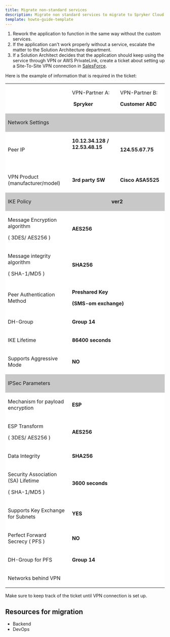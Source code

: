 ```yaml
---
title: Migrate non-standard services
description: Migrate non standard services to migrate to Spryker Cloud
template: howto-guide-template
---
```




1. Rework the application to function in the same way without the custom services.
2. If the application can't work properly without a service, escalate the matter to the Solution Architecture department.
3. If a Solution Architect decides that the application should keep using the service through VPN or AWS PrivateLink, create a ticket about setting up a Site-To-Site VPN connection in [SalesForce](http://support.spryker.com). 

Here is the example of information that is required in the ticket:

<table data-number-column="false">
  <colgroup>
    <col style="width: 270px;">
    <col style="width: 248px;">
    <col style="width: 235px;">
  </colgroup>
  <tbody>
    <tr>
      <td data-colwidth="271" data-cell-background="#ffffff" style="background-color: rgb(255, 255, 255);"></td>
      <td data-colwidth="249" data-cell-background="#ffffff" style="background-color: rgb(255, 255, 255);">
        <div class="fabric-editor-block-mark fabric-editor-alignment css-1mg5rgz" data-align="center">
          <p data-renderer-start-pos="930">VPN-Partner A:</p>
        </div>
        <div class="fabric-editor-block-mark fabric-editor-alignment css-1mg5rgz" data-align="center">
          <p data-renderer-start-pos="946">&nbsp;<strong data-renderer-mark="true">Spryker</strong></p>
        </div>
      </td>
      <td data-colwidth="236" data-cell-background="#ffffff" style="background-color: rgb(255, 255, 255);">
        <div class="fabric-editor-block-mark fabric-editor-alignment css-1mg5rgz" data-align="center">
          <p data-renderer-start-pos="958">VPN-Partner B:</p>
        </div>
        <div class="fabric-editor-block-mark fabric-editor-alignment css-1mg5rgz" data-align="center">
          <p data-renderer-start-pos="974"><strong data-renderer-mark="true">Customer ABC</strong></p>
        </div>
      </td>
    </tr>
    <tr>
      <td colspan="3" data-colwidth="271,249,236" data-cell-background="#c8c8c8" style="background-color: rgb(200, 200, 200);">
        <p data-renderer-start-pos="992">Network Settings</p>
      </td>
    </tr>
    <tr>
      <td data-colwidth="271" data-cell-background="#ffffff" style="background-color: rgb(255, 255, 255);">
        <p data-renderer-start-pos="1014">Peer IP</p>
      </td>
      <td data-colwidth="249" data-cell-background="#ffffff" style="background-color: rgb(255, 255, 255);">
        <div class="fabric-editor-block-mark fabric-editor-alignment css-1mg5rgz" data-align="center">
          <p data-renderer-start-pos="1025"><strong data-renderer-mark="true">10.12.34.128 / 12.53.48.15</strong></p>
        </div>
        <div class="fabric-editor-block-mark fabric-editor-alignment css-1mg5rgz" data-align="center">
          <p data-renderer-start-pos="1053">&nbsp;</p>
        </div>
      </td>
      <td data-colwidth="236" data-cell-background="#ffffff" style="background-color: rgb(255, 255, 255);">
        <div class="fabric-editor-block-mark fabric-editor-alignment css-1mg5rgz" data-align="center">
          <p data-renderer-start-pos="1058"><strong data-renderer-mark="true">124.55.67.75</strong></p>
        </div>
      </td>
    </tr>
    <tr>
      <td data-colwidth="271" data-cell-background="#ffffff" style="background-color: rgb(255, 255, 255);">
        <p data-renderer-start-pos="1076">VPN Product (manufacturer/model)</p>
      </td>
      <td data-colwidth="249" data-cell-background="#ffffff" style="background-color: rgb(255, 255, 255);">
        <div class="fabric-editor-block-mark fabric-editor-alignment css-1mg5rgz" data-align="center">
          <p data-renderer-start-pos="1112"><strong data-renderer-mark="true">3rd party SW</strong></p>
        </div>
      </td>
      <td data-colwidth="236" data-cell-background="#ffffff" style="background-color: rgb(255, 255, 255);">
        <div class="fabric-editor-block-mark fabric-editor-alignment css-1mg5rgz" data-align="center">
          <p data-renderer-start-pos="1128"><strong data-renderer-mark="true">Cisco ASA5525</strong></p>
        </div>
      </td>
    </tr>
    <tr>
      <td colspan="3" data-colwidth="271,249,236" data-cell-background="#c8c8c8" style="background-color: rgb(200, 200, 200);">
        <p data-renderer-start-pos="1147">IKE Policy &nbsp; &nbsp; &nbsp; &nbsp; &nbsp; &nbsp; &nbsp; &nbsp; &nbsp; &nbsp; &nbsp; &nbsp; &nbsp; &nbsp; &nbsp; &nbsp; &nbsp; &nbsp; &nbsp; &nbsp; &nbsp; &nbsp; &nbsp; &nbsp; &nbsp; &nbsp; &nbsp; &nbsp; &nbsp; <strong data-renderer-mark="true">ver2</strong></p>
      </td>
    </tr>
    <tr>
      <td data-colwidth="271" data-cell-background="#ffffff" style="background-color: rgb(255, 255, 255);">
        <p data-renderer-start-pos="1243">Message Encryption algorithm</p>
        <p data-renderer-start-pos="1273">( 3DES/ AES256 )</p>
      </td>
      <td colspan="2" data-colwidth="249,236" data-cell-background="#ffffff" style="background-color: rgb(255, 255, 255);">
        <div class="fabric-editor-block-mark fabric-editor-alignment css-1mg5rgz" data-align="center">
          <p data-renderer-start-pos="1293"><strong data-renderer-mark="true">AES256</strong></p>
        </div>
      </td>
    </tr>
    <tr>
      <td data-colwidth="271" data-cell-background="#ffffff" style="background-color: rgb(255, 255, 255);">
        <p data-renderer-start-pos="1305">Message integrity algorithm</p>
        <p data-renderer-start-pos="1334">( SHA-1/MD5 )</p>
      </td>
      <td colspan="2" colorname="White" data-colwidth="249,236" data-cell-background="#ffffff" style="background-color: rgb(255, 255, 255);">
        <div class="fabric-editor-block-mark fabric-editor-alignment css-1mg5rgz" data-align="center">
          <p data-renderer-start-pos="1351"><strong data-renderer-mark="true">SHA256</strong></p>
        </div>
      </td>
    </tr>
    <tr>
      <td data-colwidth="271" data-cell-background="#ffffff" style="background-color: rgb(255, 255, 255);">
        <p data-renderer-start-pos="1363">Peer Authentication Method</p>
      </td>
      <td colspan="2" data-colwidth="249,236" data-cell-background="#ffffff" style="background-color: rgb(255, 255, 255);">
        <div class="fabric-editor-block-mark fabric-editor-alignment css-1mg5rgz" data-align="center">
          <p data-renderer-start-pos="1393"><strong data-renderer-mark="true">Preshared Key</strong></p>
        </div>
        <div class="fabric-editor-block-mark fabric-editor-alignment css-1mg5rgz" data-align="center">
          <p data-renderer-start-pos="1408"><strong data-renderer-mark="true">(SMS-om exchange)</strong></p>
        </div>
      </td>
    </tr>
    <tr>
      <td data-colwidth="271" data-cell-background="#ffffff" style="background-color: rgb(255, 255, 255);">
        <p data-renderer-start-pos="1431">DH-Group</p>
      </td>
      <td rowspan="1" colspan="2" colorname="White" data-colwidth="249,236" data-cell-background="#ffffff" style="background-color: rgb(255, 255, 255);">
        <div class="fabric-editor-block-mark fabric-editor-alignment css-1mg5rgz" data-align="center">
          <p data-renderer-start-pos="1443"><strong data-renderer-mark="true">Group 14</strong></p>
        </div>
      </td>
    </tr>
    <tr>
      <td data-colwidth="271" data-cell-background="#ffffff" style="background-color: rgb(255, 255, 255);">
        <p data-renderer-start-pos="1457">IKE Lifetime</p>
      </td>
      <td colspan="2" data-colwidth="249,236" data-cell-background="#ffffff" style="background-color: rgb(255, 255, 255);">
        <div class="fabric-editor-block-mark fabric-editor-alignment css-1mg5rgz" data-align="center">
          <p data-renderer-start-pos="1473"><strong data-renderer-mark="true">86400 seconds</strong>&nbsp;</p>
        </div>
      </td>
    </tr>
    <tr>
      <td data-colwidth="271" data-cell-background="#ffffff" style="background-color: rgb(255, 255, 255);">
        <p data-renderer-start-pos="1493">Supports Aggressive Mode</p>
      </td>
      <td colspan="2" data-colwidth="249,236" data-cell-background="#ffffff" style="background-color: rgb(255, 255, 255);">
        <div class="fabric-editor-block-mark fabric-editor-alignment css-1mg5rgz" data-align="center">
          <p data-renderer-start-pos="1521"><strong data-renderer-mark="true">NO</strong></p>
        </div>
      </td>
    </tr>
    <tr>
      <td colspan="3" data-colwidth="271,249,236" data-cell-background="#c8c8c8" style="background-color: rgb(200, 200, 200);">
        <p data-renderer-start-pos="1529">IPSec Parameters</p>
      </td>
    </tr>
    <tr>
      <td data-colwidth="271" data-cell-background="#ffffff" style="background-color: rgb(255, 255, 255);">
        <p data-renderer-start-pos="1551">Mechanism for payload encryption</p>
      </td>
      <td rowspan="1" colspan="2" colorname="White" data-colwidth="249,236" data-cell-background="#ffffff" style="background-color: rgb(255, 255, 255);">
        <div class="fabric-editor-block-mark fabric-editor-alignment css-1mg5rgz" data-align="center">
          <p data-renderer-start-pos="1587"><strong data-renderer-mark="true">ESP</strong></p>
        </div>
      </td>
    </tr>
    <tr>
      <td data-colwidth="271" data-cell-background="#ffffff" style="background-color: rgb(255, 255, 255);">
        <p data-renderer-start-pos="1596">ESP Transform</p>
        <p data-renderer-start-pos="1611">( 3DES/ AES256 )</p>
      </td>
      <td colspan="2" data-colwidth="249,236" data-cell-background="#ffffff" style="background-color: rgb(255, 255, 255);">
        <div class="fabric-editor-block-mark fabric-editor-alignment css-1mg5rgz" data-align="center">
          <p data-renderer-start-pos="1631"><strong data-renderer-mark="true">AES256</strong></p>
        </div>
      </td>
    </tr>
    <tr>
      <td data-colwidth="271" data-cell-background="#ffffff" style="background-color: rgb(255, 255, 255);">
        <p data-renderer-start-pos="1643">Data Integrity</p>
      </td>
      <td colspan="2" data-colwidth="249,236" data-cell-background="#ffffff" style="background-color: rgb(255, 255, 255);">
        <div class="fabric-editor-block-mark fabric-editor-alignment css-1mg5rgz" data-align="center">
          <p data-renderer-start-pos="1661"><strong data-renderer-mark="true">SHA256</strong></p>
        </div>
      </td>
    </tr>
    <tr>
      <td data-colwidth="271" data-cell-background="#ffffff" style="background-color: rgb(255, 255, 255);">
        <p data-renderer-start-pos="1673">Security Association (SA) Lifetime</p>
        <p data-renderer-start-pos="1709">( SHA-1/MD5 )</p>
      </td>
      <td colspan="2" data-colwidth="249,236" data-cell-background="#ffffff" style="background-color: rgb(255, 255, 255);">
        <div class="fabric-editor-block-mark fabric-editor-alignment css-1mg5rgz" data-align="center">
          <p data-renderer-start-pos="1726"><strong data-renderer-mark="true">3600 seconds</strong></p>
        </div>
      </td>
    </tr>
    <tr>
      <td data-colwidth="271" data-cell-background="#ffffff" style="background-color: rgb(255, 255, 255);">
        <p data-renderer-start-pos="1744">Supports Key Exchange for Subnets</p>
      </td>
      <td colspan="2" data-colwidth="249,236" data-cell-background="#ffffff" style="background-color: rgb(255, 255, 255);">
        <div class="fabric-editor-block-mark fabric-editor-alignment css-1mg5rgz" data-align="center">
          <p data-renderer-start-pos="1781"><strong data-renderer-mark="true">YES</strong></p>
        </div>
      </td>
    </tr>
    <tr>
      <td data-colwidth="271" data-cell-background="#ffffff" style="background-color: rgb(255, 255, 255);">
        <p data-renderer-start-pos="1790">Perfect Forward Secrecy ( PFS )</p>
      </td>
      <td colspan="2" data-colwidth="249,236" data-cell-background="#ffffff" style="background-color: rgb(255, 255, 255);">
        <div class="fabric-editor-block-mark fabric-editor-alignment css-1mg5rgz" data-align="center">
          <p data-renderer-start-pos="1825"><strong data-renderer-mark="true">NO</strong></p>
        </div>
      </td>
    </tr>
    <tr>
      <td data-colwidth="271" data-cell-background="#ffffff" style="background-color: rgb(255, 255, 255);">
        <p data-renderer-start-pos="1833">DH-Group for PFS</p>
      </td>
      <td colspan="2" data-colwidth="249,236" data-cell-background="#ffffff" style="background-color: rgb(255, 255, 255);">
        <div class="fabric-editor-block-mark fabric-editor-alignment css-1mg5rgz" data-align="center">
          <p data-renderer-start-pos="1853"><strong data-renderer-mark="true">Group 14</strong></p>
        </div>
      </td>
    </tr>
    <tr>
      <td data-colwidth="271" data-cell-background="#ffffff" style="background-color: rgb(255, 255, 255);">
        <p data-renderer-start-pos="1867">Networks behind VPN</p>
      </td>
      <td data-colwidth="249" data-cell-background="#ffffff" style="background-color: rgb(255, 255, 255);">
        <p data-renderer-start-pos="1890">&nbsp;</p>
      </td>
      <td data-colwidth="236" data-cell-background="#ffffff" style="background-color: rgb(255, 255, 255);">
        <p data-renderer-start-pos="1895">&nbsp;</p>
      </td>
    </tr>
  </tbody>
</table>


Make sure to keep track of the ticket until VPN connection is set up.


## Resources for migration

* Backend
* DevOps